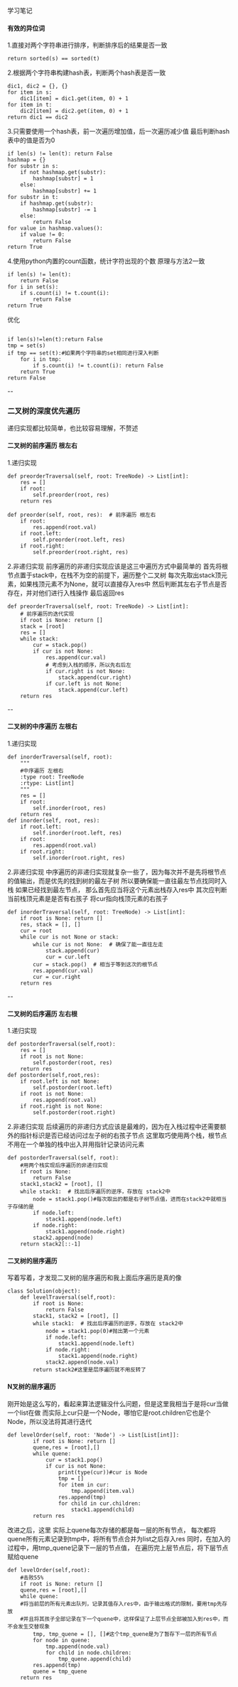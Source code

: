 学习笔记

#### 有效的异位词
1.直接对两个字符串进行排序，判断排序后的结果是否一致
```
return sorted(s) == sorted(t)
```
2.根据两个字符串构建hash表，判断两个hash表是否一致
```angular2html
dic1, dic2 = {}, {}
for item in s:
    dic1[item] = dic1.get(item, 0) + 1
for item in t:
    dic2[item] = dic2.get(item, 0) + 1
return dic1 == dic2

```
3.只需要使用一个hash表，前一次遍历增加值，后一次遍历减少值
最后判断hash表中的值是否为0
```angular2html
if len(s) != len(t): return False
hashmap = {}
for substr in s:
    if not hashmap.get(substr):
        hashmap[substr] = 1
    else:
        hashmap[substr] += 1
for substr in t:
    if hashmap.get(substr):
        hashmap[substr] -= 1
    else:
        return False
for value in hashmap.values():
    if value != 0:
        return False
return True

```
4.使用python内置的count函数，统计字符出现的个数 原理与方法2一致

```angular2html
if len(s) != len(t):
    return False
for i in set(s):
    if s.count(i) != t.count(i):
        return False
return True
```
优化
```angular2html

if len(s)!=len(t):return False
tmp = set(s)
if tmp == set(t):#如果两个字符串的set相同进行深入判断
    for i in tmp:
        if s.count(i) != t.count(i): return False
    return True
return False
```

--

### 二叉树的深度优先遍历
递归实现都比较简单，也比较容易理解，不赘述
 
#### 二叉树的前序遍历 根左右

1.递归实现
```angular2html
def preorderTraversal(self, root: TreeNode) -> List[int]:
    res = []
    if root:
        self.preorder(root, res)
    return res

def preorder(self, root, res):  # 前序遍历 根左右
    if root:
        res.append(root.val)
    if root.left:
        self.preorder(root.left, res)
    if root.right:
        self.preorder(root.right, res)
```
2.非递归实现
前序遍历的非递归实现应该是这三中遍历方式中最简单的
首先将根节点置于stack中，在栈不为空的前提下，遍历整个二叉树
每次先取出stack顶元素，如果栈顶元素不为None，就可以直接存入res中
然后判断其左右子节点是否存在，并对他们进行入栈操作
最后返回res

```angular2html
def preorderTraversal(self, root: TreeNode) -> List[int]:
    # 前序遍历的迭代实现
    if root is None: return []
    stack = [root]
    res = []
    while stack:
        cur = stack.pop()
        if cur is not None:
            res.append(cur.val)
            # 考虑到入栈的顺序，所以先右后左
            if cur.right is not None:
                stack.append(cur.right)
            if cur.left is not None:
                stack.append(cur.left)
    return res
```

--
#### 二叉树的中序遍历 左根右
1.递归实现
```angular2html
def inorderTraversal(self, root):
    """
    #中序遍历 左根右
    :type root: TreeNode
    :rtype: List[int]
    """
    res = []
    if root:
        self.inorder(root, res)
    return res
def inorder(self, root, res):
    if root.left:
        self.inorder(root.left, res)
    if root:
        res.append(root.val)
    if root.right:
        self.inorder(root.right, res)
```

2.非递归实现
中序遍历的非递归实现就复杂一些了，因为每次并不是先将根节点的值输出，而是优先的找到树的最左子树
所以要确保能一直往最左节点找同时入栈 如果已经找到最左节点，
那么首先应当将这个元素出栈存入res中 其次应判断当前栈顶元素是是否有右孩子 将cur指向栈顶元素的右孩子
```angular2html
def inorderTraversal(self, root: TreeNode) -> List[int]:
    if root is None: return []
    res, stack = [], []
    cur = root
    while cur is not None or stack:
        while cur is not None:  # 确保了能一直往左走
            stack.append(cur)
            cur = cur.left
        cur = stack.pop()  # 相当于等到这次的根节点
        res.append(cur.val)
        cur = cur.right
    return res
```
--

#### 二叉树的后序遍历 左右根
1.递归实现
```angular2html
def postorderTraversal(self,root):
    res = []
    if root is not None:
        self.postorder(root, res)
    return res
def postorder(self,root,res):
    if root.left is not None:
        self.postorder(root.left)
    if root is not None:
        res.append(root.val)
    if root.right is not None:
        self.postorder(root.right)
```
2.非递归实现
后续遍历的非递归方式应该是最难的，因为在入栈过程中还需要额外的指针标识是否已经访问过左子树的右孩子节点
这里取巧使用两个栈，根节点不用在一个单独的栈中出入并用指针记录访问元素

```angular2html
def postorderTraversal(self, root):
    #用两个栈实现后序遍历的非递归实现
    if root is None:
        return False
    stack1,stack2 = [root], []
    while stack1:  # 找出后序遍历的逆序，存放在 stack2中
        node = stack1.pop()#每次取出的都是右子树节点值，进而在stack2中就相当于存储的是
        if node.left:
            stack1.append(node.left)
        if node.right:
            stack1.append(node.right)
        stack2.append(node)
    return stack2[::-1]
```

#### 二叉树的层序遍历
写着写着，才发现二叉树的层序遍历和我上面后序遍历是真的像
```angular2html
class Solution(object):
    def levelTraversal(self,root):
        if root is None:
            return False
        stack1, stack2 = [root], []
        while stack1:  # 找出后序遍历的逆序，存放在 stack2中
            node = stack1.pop(0)#抛出第一个元素
            if node.left:
                stack1.append(node.left)
            if node.right:
                stack1.append(node.right)
            stack2.append(node.val)
        return stack2#这里是层序遍历就不用反转了
```


#### N叉树的层序遍历
刚开始是这么写的，看起来算法逻辑没什么问题，但是这里我相当于是将cur当做一个list在做
而实际上cur只是一个Node，哪怕它是root.children它也是个Node，所以没法将其进行迭代
```angular2html
def levelOrder(self, root: 'Node') -> List[List[int]]:
        if root is None: return []
        quene,res = [root],[]
        while quene:
            cur = stack1.pop()
            if cur is not None:
                print(type(cur))#cur is Node
                tmp = []
                for item in cur:
                    tmp.append(item.val)
                res.append(tmp)
                for child in cur.children:
                    stack1.append(child)
        return res
```
改进之后，这里 实际上quene每次存储的都是每一层的所有节点，
每次都将quene所有元素记录到tmp中，将所有节点合并为list之后存入res
同时，在加入的过程中，用tmp_quene记录下一层的节点值，
在遍历完上层节点后，将下层节点赋给quene
```angular2html
def levelOrder(self,root):
    #击败55%
    if root is None: return []
    quene,res = [root],[]
    while quene:
    #将当前层的所有元素出队列，记录其值存入res中，由于输出格式的限制，要用tmp先存放
    #并且将其孩子全部记录在下一个quene中，这样保证了上层节点全部被加入到res中，而不会发生交替现象
        tmp, tmp_quene = [], []#这个tmp_quene是为了暂存下一层的所有节点
        for node in quene:
            tmp.append(node.val)
            for child in node.children:
                tmp_quene.append(child)
        res.append(tmp)
        quene = tmp_quene
    return res
```